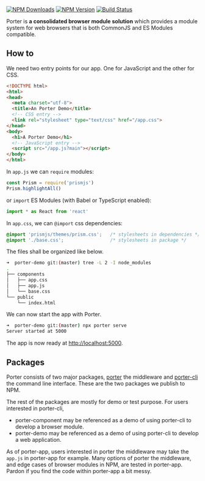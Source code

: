 [![NPM Downloads](https://img.shields.io/npm/dm/@cara/porter.svg?style=flat)](https://www.npmjs.com/package/@cara/porter)
[![NPM Version](http://img.shields.io/npm/v/@cara/porter.svg?style=flat)](https://www.npmjs.com/package/@cara/porter)
[![Build Status](https://travis-ci.org/erzu/porter.svg)](https://travis-ci.org/erzu/porter)

Porter is **a consolidated browser module solution** which provides a module system for web browsers that is both CommonJS and ES Modules compatible.

## How to

We need two entry points for our app. One for JavaScript and the other for CSS.

```html
<!DOCTYPE html>
<html>
<head>
  <meta charset="utf-8">
  <title>An Porter Demo</title>
  <!-- CSS entry -->
  <link rel="stylesheet" type="text/css" href="/app.css">
</head>
<body>
  <h1>A Porter Demo</h1>
  <!-- JavaScript entry -->
  <script src="/app.js?main"></script>
</body>
</html>
```

In `app.js` we can `require` modules:

```js
const Prism = require('prismjs')
Prism.highlightAll()
```

or `import` ES Modules (with Babel or TypeScript enabled):

```js
import * as React from 'react'
```

In `app.css`, we can `@import` css dependencies:

```css
@import 'prismjs/themes/prism.css';   /* stylesheets in dependencies */
@import './base.css';                 /* stylesheets in package */
```

The files shall be organized like below.

```bash
➜  porter-demo git:(master) tree -L 2 -I node_modules
.
├── components
│   ├── app.css
│   ├── app.js
│   └── base.css
└── public
    └── index.html
```

We can now start the app with Porter.

```bash
➜  porter-demo git:(master) npx porter serve
Server started at 5000
```

The app is now ready at <http://localhost:5000>.

## Packages

Porter consists of two major packages, [porter](https://github.com/erzu/porter/tree/master/packages/porter) the middleware and [porter-cli](https://github.com/erzu/porter/tree/master/packages/porter-cli) the command line interface. These are the two packages we publish to NPM.

The rest of the packages are mostly for demo or test purpose. For users interested in porter-cli,

- porter-component may be referenced as a demo of using porter-cli to develop a browser module.
- porter-demo may be referenced as a demo of using porter-cli to develop a web application.

As of porter-app, users interested in porter the middleware may take the `app.js` in porter-app for example. Many options of porter the middleware, and edge cases of browser modules in NPM, are tested in porter-app. Pardon if you find the code within porter-app a bit messy.
